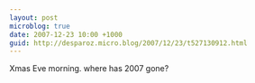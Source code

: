 ```yaml
---
layout: post
microblog: true
date: 2007-12-23 10:00 +1000
guid: http://desparoz.micro.blog/2007/12/23/t527130912.html
---
```

Xmas Eve morning. where has 2007 gone?
